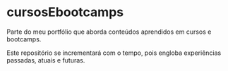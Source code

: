 # cursosEbootcamps
Parte do meu portfólio que aborda conteúdos aprendidos em cursos e bootcamps.

Este repositório se incrementará com o tempo, pois engloba experiências passadas, atuais e futuras.
